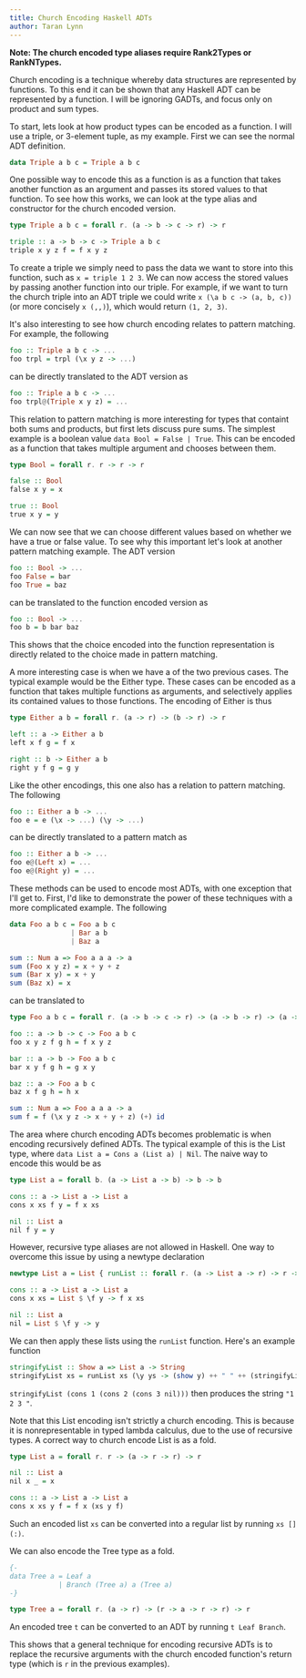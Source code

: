 ```yaml
---
title: Church Encoding Haskell ADTs
author: Taran Lynn
---
```


**Note: The church encoded type aliases require Rank2Types or RankNTypes.**

Church encoding is a technique whereby data structures are represented by
functions.  To this end it can be shown that any Haskell ADT can be represented
by a function.  I will be ignoring GADTs, and focus only on product and sum
types.

To start, lets look at how product types can be encoded as a function. I will
use a triple, or 3-element tuple, as my example. First we can see the normal ADT
definition.

``` haskell
data Triple a b c = Triple a b c
```

One possible way to encode this as a function is as a function that takes
another function as an argument and passes its stored values to that
function. To see how this works, we can look at the type alias and constructor
for the church encoded version.

``` haskell
type Triple a b c = forall r. (a -> b -> c -> r) -> r

triple :: a -> b -> c -> Triple a b c
triple x y z f = f x y z
```

To create a triple we simply need to pass the data we want to store into this
function, such as `x = triple 1 2 3`. We can now access the stored values by
passing another function into our triple. For example, if we want to turn the
church triple into an ADT triple we could write `x (\a b c -> (a, b, c))` (or
more concisely `x (,,)`), which would return `(1, 2, 3)`.

It's also interesting to see how church encoding relates to pattern
matching. For example, the following
``` haskell
foo :: Triple a b c -> ...
foo trpl = trpl (\x y z -> ...)
```
can be directly translated to the ADT version as
``` haskell
foo :: Triple a b c -> ...
foo trpl@(Triple x y z) = ...
```

This relation to pattern matching is more interesting for types that containt
both sums and products, but first lets discuss pure sums. The simplest example
is a boolean value `data Bool = False | True`. This can be encoded as a function
that takes multiple argument and chooses between them.

``` haskell
type Bool = forall r. r -> r -> r

false :: Bool
false x y = x

true :: Bool
true x y = y
```

We can now see that we can choose different values based on whether we have a
true or false value. To see why this important let's look at another pattern
matching example.  The ADT version
``` haskell
foo :: Bool -> ...
foo False = bar
foo True = baz
```
can be translated to the function encoded version as
``` haskell
foo :: Bool -> ...
foo b = b bar baz
```

This shows that the choice encoded into the function representation is directly
related to the choice made in pattern matching.

A more interesting case is when we have a of the two previous cases. The typical
example would be the Either type. These cases can be encoded as a function that
takes multiple functions as arguments, and selectively applies its contained
values to those functions.  The encoding of Either is thus

``` haskell
type Either a b = forall r. (a -> r) -> (b -> r) -> r

left :: a -> Either a b
left x f g = f x

right :: b -> Either a b
right y f g = g y
```

Like the other encodings, this one also has a relation to pattern matching. The
following
``` haskell
foo :: Either a b -> ...
foo e = e (\x -> ...) (\y -> ...)
```
can be directly translated to a pattern match as
``` haskell
foo :: Either a b -> ...
foo e@(Left x) = ...
foo e@(Right y) = ...
```

These methods can be used to encode most ADTs, with one exception that I'll get
to. First, I'd like to demonstrate the power of these techniques with a more
complicated example. The following
``` haskell
data Foo a b c = Foo a b c
               | Bar a b
               | Baz a

sum :: Num a => Foo a a a -> a
sum (Foo x y z) = x + y + z
sum (Bar x y) = x + y
sum (Baz x) = x
```
can be translated to
``` haskell
type Foo a b c = forall r. (a -> b -> c -> r) -> (a -> b -> r) -> (a -> r) -> r

foo :: a -> b -> c -> Foo a b c
foo x y z f g h = f x y z

bar :: a -> b -> Foo a b c
bar x y f g h = g x y

baz :: a -> Foo a b c
baz x f g h = h x

sum :: Num a => Foo a a a -> a
sum f = f (\x y z -> x + y + z) (+) id
```

The area where church encoding ADTs becomes problematic is when encoding
recursively defined ADTs. The typical example of this is the List type, where
`data List a = Cons a (List a) | Nil`.  The naive way to encode this would be as
``` haskell
type List a = forall b. (a -> List a -> b) -> b -> b

cons :: a -> List a -> List a
cons x xs f y = f x xs

nil :: List a
nil f y = y
```

However, recursive type aliases are not allowed in Haskell. One way to overcome
this issue by using a newtype declaration
``` haskell
newtype List a = List { runList :: forall r. (a -> List a -> r) -> r -> r }

cons :: a -> List a -> List a
cons x xs = List $ \f y -> f x xs

nil :: List a
nil = List $ \f y -> y
```

We can then apply these lists using the `runList` function. Here's an example
function
``` haskell
stringifyList :: Show a => List a -> String
stringifyList xs = runList xs (\y ys -> (show y) ++ " " ++ (stringifyList ys)) ""
```
`stringifyList (cons 1 (cons 2 (cons 3 nil)))` then produces the string `"1 2 3 "`.

Note that this List encoding isn't strictly a church encoding. This is because
it is nonrepresentable in typed lambda calculus, due to the use of recursive
types. A correct way to church encode List is as a fold.
``` haskell
type List a = forall r. r -> (a -> r -> r) -> r

nil :: List a
nil x _ = x

cons :: a -> List a -> List a
cons x xs y f = f x (xs y f)
```
Such an encoded list `xs` can be converted into a regular list by running `xs []
(:)`.

We can also encode the Tree type as a fold.
``` haskell
{-
data Tree a = Leaf a
            | Branch (Tree a) a (Tree a)
-}

type Tree a = forall r. (a -> r) -> (r -> a -> r -> r) -> r
```
An encoded tree `t` can be converted to an ADT by running `t Leaf Branch`.

This shows that a general technique for encoding recursive ADTs is to replace
the recursive arguments with the church encoded function's return type (which is
`r` in the previous examples).
